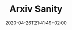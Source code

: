 ---
title: "Arxiv Sanity"
images: # Create a folder in /static/images/tools that has the same name as this current markdown file and place the images there. We only need the file name here. If this is not clear, please refer to existing tools as references.
  - path: arxiv-sanity-landing.png
categories:
  - Project Research
tags:
  - References and Journals
links:
  - name: Arxiv-Sanity
    link: http://arxiv-sanity.com/
summary: Web interface for browsing, search and filtering recent arxiv submissions
features:
platforms:
  - Web
fields:
plans:
date: 2020-04-26T21:41:49+02:00
draft: false
---